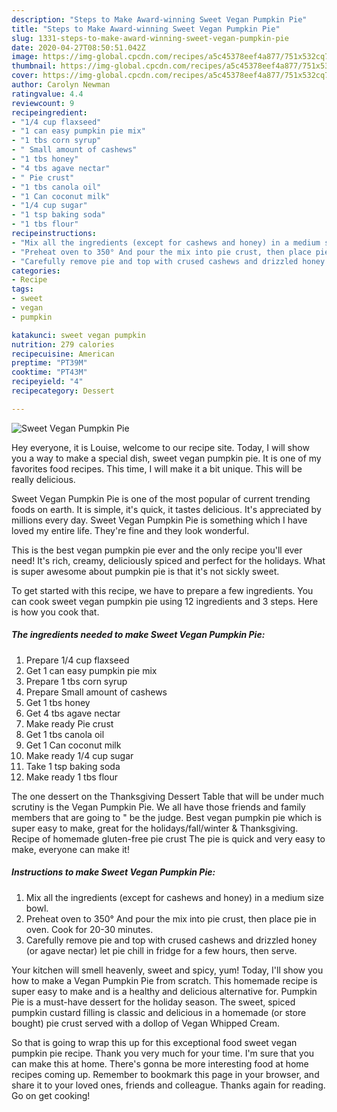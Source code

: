 ```yaml
---
description: "Steps to Make Award-winning Sweet Vegan Pumpkin Pie"
title: "Steps to Make Award-winning Sweet Vegan Pumpkin Pie"
slug: 1331-steps-to-make-award-winning-sweet-vegan-pumpkin-pie
date: 2020-04-27T08:50:51.042Z
image: https://img-global.cpcdn.com/recipes/a5c45378eef4a877/751x532cq70/sweet-vegan-pumpkin-pie-recipe-main-photo.jpg
thumbnail: https://img-global.cpcdn.com/recipes/a5c45378eef4a877/751x532cq70/sweet-vegan-pumpkin-pie-recipe-main-photo.jpg
cover: https://img-global.cpcdn.com/recipes/a5c45378eef4a877/751x532cq70/sweet-vegan-pumpkin-pie-recipe-main-photo.jpg
author: Carolyn Newman
ratingvalue: 4.4
reviewcount: 9
recipeingredient:
- "1/4 cup flaxseed"
- "1 can easy pumpkin pie mix"
- "1 tbs corn syrup"
- " Small amount of cashews"
- "1 tbs honey"
- "4 tbs agave nectar"
- " Pie crust"
- "1 tbs canola oil"
- "1 Can coconut milk"
- "1/4 cup sugar"
- "1 tsp baking soda"
- "1 tbs flour"
recipeinstructions:
- "Mix all the ingredients (except for cashews and honey) in a medium size bowl."
- "Preheat oven to 350° And pour the mix into pie crust, then place pie in oven. Cook for 20-30 minutes."
- "Carefully remove pie and top with crused cashews and drizzled honey (or agave nectar) let pie chill in fridge for a few hours, then serve."
categories:
- Recipe
tags:
- sweet
- vegan
- pumpkin

katakunci: sweet vegan pumpkin 
nutrition: 279 calories
recipecuisine: American
preptime: "PT39M"
cooktime: "PT43M"
recipeyield: "4"
recipecategory: Dessert

---
```



![Sweet Vegan Pumpkin Pie](https://img-global.cpcdn.com/recipes/a5c45378eef4a877/751x532cq70/sweet-vegan-pumpkin-pie-recipe-main-photo.jpg)

Hey everyone, it is Louise, welcome to our recipe site. Today, I will show you a way to make a special dish, sweet vegan pumpkin pie. It is one of my favorites food recipes. This time, I will make it a bit unique. This will be really delicious.

Sweet Vegan Pumpkin Pie is one of the most popular of current trending foods on earth. It is simple, it's quick, it tastes delicious. It's appreciated by millions every day. Sweet Vegan Pumpkin Pie is something which I have loved my entire life. They're fine and they look wonderful.

This is the best vegan pumpkin pie ever and the only recipe you&#39;ll ever need! It&#39;s rich, creamy, deliciously spiced and perfect for the holidays. What is super awesome about pumpkin pie is that it&#39;s not sickly sweet.


To get started with this recipe, we have to prepare a few ingredients. You can cook sweet vegan pumpkin pie using 12 ingredients and 3 steps. Here is how you cook that.

<!--inarticleads1-->

##### The ingredients needed to make Sweet Vegan Pumpkin Pie:

1. Prepare 1/4 cup flaxseed
1. Get 1 can easy pumpkin pie mix
1. Prepare 1 tbs corn syrup
1. Prepare  Small amount of cashews
1. Get 1 tbs honey
1. Get 4 tbs agave nectar
1. Make ready  Pie crust
1. Get 1 tbs canola oil
1. Get 1 Can coconut milk
1. Make ready 1/4 cup sugar
1. Take 1 tsp baking soda
1. Make ready 1 tbs flour


The one dessert on the Thanksgiving Dessert Table that will be under much scrutiny is the Vegan Pumpkin Pie. We all have those friends and family members that are going to &#34; be the judge. Best vegan pumpkin pie which is super easy to make, great for the holidays/fall/winter &amp; Thanksgiving. Recipe of homemade gluten-free pie crust The pie is quick and very easy to make, everyone can make it! 

<!--inarticleads2-->

##### Instructions to make Sweet Vegan Pumpkin Pie:

1. Mix all the ingredients (except for cashews and honey) in a medium size bowl.
1. Preheat oven to 350° And pour the mix into pie crust, then place pie in oven. Cook for 20-30 minutes.
1. Carefully remove pie and top with crused cashews and drizzled honey (or agave nectar) let pie chill in fridge for a few hours, then serve.


Your kitchen will smell heavenly, sweet and spicy, yum! Today, I&#39;ll show you how to make a Vegan Pumpkin Pie from scratch. This homemade recipe is super easy to make and is a healthy and delicious alternative for. Pumpkin Pie is a must-have dessert for the holiday season. The sweet, spiced pumpkin custard filling is classic and delicious in a homemade (or store bought) pie crust served with a dollop of Vegan Whipped Cream. 

So that is going to wrap this up for this exceptional food sweet vegan pumpkin pie recipe. Thank you very much for your time. I'm sure that you can make this at home. There's gonna be more interesting food at home recipes coming up. Remember to bookmark this page in your browser, and share it to your loved ones, friends and colleague. Thanks again for reading. Go on get cooking!
